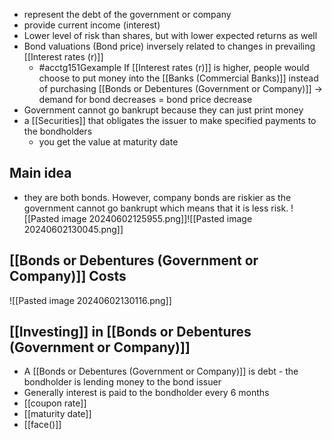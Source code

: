 - represent the debt of the government or company
- provide current income (interest)
- Lower level of risk than shares, but with lower expected returns as well
- Bond valuations (Bond price) inversely related to changes in prevailing [[Interest rates (r)]]
	- #acctg151Gexample If [[Interest rates (r)]] is higher, people would choose to put money into the [[Banks (Commercial Banks)]] instead of purchasing [[Bonds or Debentures (Government or Company)]] $\rightarrow$ demand for bond decreases = bond price decrease
- Government cannot go bankrupt because they can just print money
- a [[Securities]] that obligates the issuer to make specified payments to the bondholders
	- you get the value at maturity date
## Main idea
- they are both bonds. However, company bonds are riskier as the government cannot go bankrupt which means that it is less risk.
	![[Pasted image 20240602125955.png]]![[Pasted image 20240602130045.png]]
## [[Bonds or Debentures (Government or Company)]] Costs
![[Pasted image 20240602130116.png]]
## [[Investing]] in [[Bonds or Debentures (Government or Company)]]
- A [[Bonds or Debentures (Government or Company)]] is debt - the bondholder is lending money to the bond issuer
- Generally interest is paid to the bondholder every 6 months
- [[coupon rate]]
- [[maturity date]]
- [[face()]]